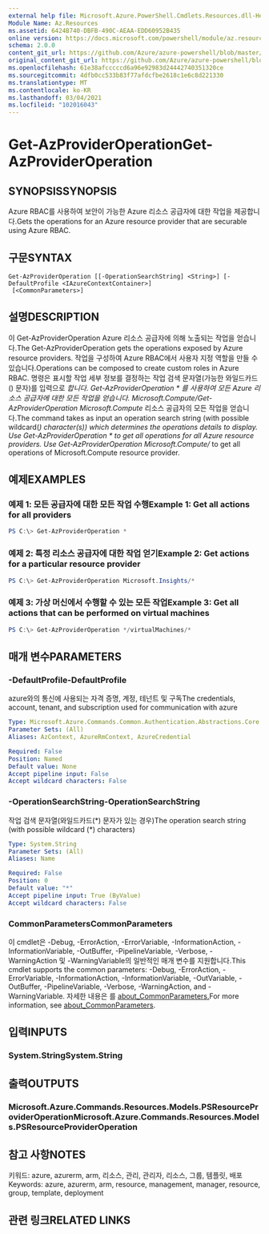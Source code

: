 ```yaml
---
external help file: Microsoft.Azure.PowerShell.Cmdlets.Resources.dll-Help.xml
Module Name: Az.Resources
ms.assetid: 6424B740-DBFB-490C-AEAA-EDD60952B435
online version: https://docs.microsoft.com/powershell/module/az.resources/get-azprovideroperation
schema: 2.0.0
content_git_url: https://github.com/Azure/azure-powershell/blob/master/src/Resources/Resources/help/Get-AzProviderOperation.md
original_content_git_url: https://github.com/Azure/azure-powershell/blob/master/src/Resources/Resources/help/Get-AzProviderOperation.md
ms.openlocfilehash: 61e38afcccccd6a96e92983d24442740351320ce
ms.sourcegitcommit: 4dfb0cc533b83f77afdcfbe2618c1e6c8d221330
ms.translationtype: MT
ms.contentlocale: ko-KR
ms.lasthandoff: 03/04/2021
ms.locfileid: "102016043"
---
```

# <span data-ttu-id="982aa-101">Get-AzProviderOperation</span><span class="sxs-lookup"><span data-stu-id="982aa-101">Get-AzProviderOperation</span></span>

## <span data-ttu-id="982aa-102">SYNOPSIS</span><span class="sxs-lookup"><span data-stu-id="982aa-102">SYNOPSIS</span></span>
<span data-ttu-id="982aa-103">Azure RBAC를 사용하여 보안이 가능한 Azure 리소스 공급자에 대한 작업을 제공합니다.</span><span class="sxs-lookup"><span data-stu-id="982aa-103">Gets the operations for an Azure resource provider that are securable using Azure RBAC.</span></span>

## <span data-ttu-id="982aa-104">구문</span><span class="sxs-lookup"><span data-stu-id="982aa-104">SYNTAX</span></span>

```
Get-AzProviderOperation [[-OperationSearchString] <String>] [-DefaultProfile <IAzureContextContainer>]
 [<CommonParameters>]
```

## <span data-ttu-id="982aa-105">설명</span><span class="sxs-lookup"><span data-stu-id="982aa-105">DESCRIPTION</span></span>
<span data-ttu-id="982aa-106">이 Get-AzProviderOperation Azure 리소스 공급자에 의해 노출되는 작업을 얻습니다.</span><span class="sxs-lookup"><span data-stu-id="982aa-106">The Get-AzProviderOperation gets the operations exposed by Azure resource providers.</span></span>
<span data-ttu-id="982aa-107">작업을 구성하여 Azure RBAC에서 사용자 지정 역할을 만들 수 있습니다.</span><span class="sxs-lookup"><span data-stu-id="982aa-107">Operations can be composed to create custom roles in Azure RBAC.</span></span>
<span data-ttu-id="982aa-108">명령은 표시할 작업 세부 정보를 결정하는 작업 검색 문자열(가능한 와일드카드() 문자)를 입력으로 *합니다. Get-AzProviderOperation \* 를 사용하여 모든 Azure 리소스 공급자에 대한 모든 작업을 얻습니다. Microsoft.Compute/Get-AzProviderOperation Microsoft.Compute* 리소스 공급자의 모든 작업을 얻습니다.</span><span class="sxs-lookup"><span data-stu-id="982aa-108">The command takes as input an operation search string (with possible wildcard(*) character(s)) which determines the operations details to display. Use Get-AzProviderOperation \* to get all operations for all Azure resource providers. Use Get-AzProviderOperation Microsoft.Compute/* to get all operations of Microsoft.Compute resource provider.</span></span>

## <span data-ttu-id="982aa-109">예제</span><span class="sxs-lookup"><span data-stu-id="982aa-109">EXAMPLES</span></span>

### <span data-ttu-id="982aa-110">예제 1: 모든 공급자에 대한 모든 작업 수행</span><span class="sxs-lookup"><span data-stu-id="982aa-110">Example 1: Get all actions for all providers</span></span>
```powershell
PS C:\> Get-AzProviderOperation *
```

### <span data-ttu-id="982aa-111">예제 2: 특정 리소스 공급자에 대한 작업 얻기</span><span class="sxs-lookup"><span data-stu-id="982aa-111">Example 2: Get actions for a particular resource provider</span></span>
```powershell
PS C:\> Get-AzProviderOperation Microsoft.Insights/*
```

### <span data-ttu-id="982aa-112">예제 3: 가상 머신에서 수행할 수 있는 모든 작업</span><span class="sxs-lookup"><span data-stu-id="982aa-112">Example 3: Get all actions that can be performed on virtual machines</span></span>
```powershell
PS C:\> Get-AzProviderOperation */virtualMachines/*
```

## <span data-ttu-id="982aa-113">매개 변수</span><span class="sxs-lookup"><span data-stu-id="982aa-113">PARAMETERS</span></span>

### <span data-ttu-id="982aa-114">-DefaultProfile</span><span class="sxs-lookup"><span data-stu-id="982aa-114">-DefaultProfile</span></span>
<span data-ttu-id="982aa-115">azure와의 통신에 사용되는 자격 증명, 계정, 테넌트 및 구독</span><span class="sxs-lookup"><span data-stu-id="982aa-115">The credentials, account, tenant, and subscription used for communication with azure</span></span>

```yaml
Type: Microsoft.Azure.Commands.Common.Authentication.Abstractions.Core.IAzureContextContainer
Parameter Sets: (All)
Aliases: AzContext, AzureRmContext, AzureCredential

Required: False
Position: Named
Default value: None
Accept pipeline input: False
Accept wildcard characters: False
```

### <span data-ttu-id="982aa-116">-OperationSearchString</span><span class="sxs-lookup"><span data-stu-id="982aa-116">-OperationSearchString</span></span>
<span data-ttu-id="982aa-117">작업 검색 문자열(와일드카드(\*) 문자가 있는 경우)</span><span class="sxs-lookup"><span data-stu-id="982aa-117">The operation search string (with possible wildcard (\*) characters)</span></span>

```yaml
Type: System.String
Parameter Sets: (All)
Aliases: Name

Required: False
Position: 0
Default value: "*"
Accept pipeline input: True (ByValue)
Accept wildcard characters: False
```

### <span data-ttu-id="982aa-118">CommonParameters</span><span class="sxs-lookup"><span data-stu-id="982aa-118">CommonParameters</span></span>
<span data-ttu-id="982aa-119">이 cmdlet은 -Debug, -ErrorAction, -ErrorVariable, -InformationAction, -InformationVariable, -OutBuffer, -PipelineVariable, -Verbose, -WarningAction 및 -WarningVariable의 일반적인 매개 변수를 지원합니다.</span><span class="sxs-lookup"><span data-stu-id="982aa-119">This cmdlet supports the common parameters: -Debug, -ErrorAction, -ErrorVariable, -InformationAction, -InformationVariable, -OutVariable, -OutBuffer, -PipelineVariable, -Verbose, -WarningAction, and -WarningVariable.</span></span> <span data-ttu-id="982aa-120">자세한 내용은 를 [about_CommonParameters.](http://go.microsoft.com/fwlink/?LinkID=113216)</span><span class="sxs-lookup"><span data-stu-id="982aa-120">For more information, see [about_CommonParameters](http://go.microsoft.com/fwlink/?LinkID=113216).</span></span>

## <span data-ttu-id="982aa-121">입력</span><span class="sxs-lookup"><span data-stu-id="982aa-121">INPUTS</span></span>

### <span data-ttu-id="982aa-122">System.String</span><span class="sxs-lookup"><span data-stu-id="982aa-122">System.String</span></span>

## <span data-ttu-id="982aa-123">출력</span><span class="sxs-lookup"><span data-stu-id="982aa-123">OUTPUTS</span></span>

### <span data-ttu-id="982aa-124">Microsoft.Azure.Commands.Resources.Models.PSResourceProviderOperation</span><span class="sxs-lookup"><span data-stu-id="982aa-124">Microsoft.Azure.Commands.Resources.Models.PSResourceProviderOperation</span></span>

## <span data-ttu-id="982aa-125">참고 사항</span><span class="sxs-lookup"><span data-stu-id="982aa-125">NOTES</span></span>
<span data-ttu-id="982aa-126">키워드: azure, azurerm, arm, 리소스, 관리, 관리자, 리소스, 그룹, 템플릿, 배포</span><span class="sxs-lookup"><span data-stu-id="982aa-126">Keywords: azure, azurerm, arm, resource, management, manager, resource, group, template, deployment</span></span>

## <span data-ttu-id="982aa-127">관련 링크</span><span class="sxs-lookup"><span data-stu-id="982aa-127">RELATED LINKS</span></span>
